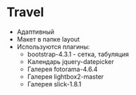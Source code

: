 # Travel
- Адаптивный
- Макет в папке layout
- Используются плагины:
  - bootstrap-4.3.1 - сетка, табуляция
  - Календарь jquery-datepicker
  - Галерея fotorama-4.6.4
  - Галерея lightbox2-master
  - Галерея slick-1.8.1
